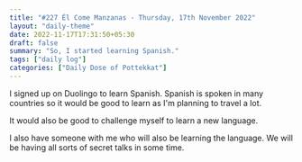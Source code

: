 ```yaml
---
title: "#227 Él Come Manzanas - Thursday, 17th November 2022"
layout: "daily-theme"
date: 2022-11-17T17:31:50+05:30
draft: false
summary: "So, I started learning Spanish."
tags: ["daily log"]
categories: ["Daily Dose of Pottekkat"]
---
```


I signed up on Duolingo to learn Spanish. Spanish is spoken in many countries so it would be good to learn as I'm planning to travel a lot.

It would also be good to challenge myself to learn a new language.

I also have someone with me who will also be learning the language. We will be having all sorts of secret talks in some time.
